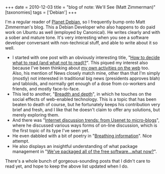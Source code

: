 +++
date = 2010-12-03
title = "blog of note: We'll See (Matt Zimmerman)"
[taxonomies]
tags = ['Debian']
+++

I'm a regular reader of [Planet Debian], so I frequently bump onto Matt
Zimmerman's blog. This a Debian Developer who also happens to do paid
work on Ubuntu as well (employed by Canonical). He writes clearly and
with a sober and mature tone. It's very interesting when you see a
software developer conversant with non-technical stuff, and able to
write about it so well.

-   I started with one post with an obviously interesting title, "[How
    to decide what to read (and what not to read)?]". This piqued my
    interest also because I've been thinking about [my own activities
    on the web] too. Also, his mention of News closely match mine, other
    than that I'm simply (mostly) not interested in traditional big
    news (presidents approves blah) and tabloids, and normally get
    enough of a dose from co-workers and friends, and mostly
    face-to-face.
-   This led to another, "[Breadth and depth]", in which he touches on
    the social effects of web-enabled technology. This is a topic that
    has been beaten to death of course, but he fortunately keeps his
    contribution very brief and fresh, and I like that he doesn't claim
    to offer any solutions, but merely exploring them.
-   And there was "[Internet discussion trends: from Usenet to
    micro-blogs]", where he discussed various ways forms of on-line
    discussion, which is the first topic of its type I've seen yet.
-   He even dabbled with a bit of poetry in "[Breathing information]".
    Nice attempt.
-   He also displays an insightful understanding of what package
    management in "[We've packaged all of the free software...what
    now?]".

There's a whole bunch of gorgeous-sounding posts that I didn't care to
read yet, and hope to keep the above list updated when I do.

  [Planet Debian]: http://planet.debian.org/
  [How to decide what to read (and what not to read)?]: http://mdzlog.alcor.net/2010/06/12/how-to-decide-what-to-read-and-what-not-to-read/
  [my own activities on the web]: http://tshepang.net/where-i-live-on-the-web
  [Breadth and depth]: http://mdzlog.alcor.net/2010/04/06/breadth-and-depth/
  [Internet discussion trends: from Usenet to micro-blogs]: http://mdzlog.alcor.net/2009/05/03/internet-discussion-trends/
  [Breathing information]: http://mdzlog.alcor.net/2010/12/02/breathing-information/
  [We've packaged all of the free software...what now?]: http://mdzlog.alcor.net/2010/07/06/weve-packaged-all-of-the-free-software-what-now/
